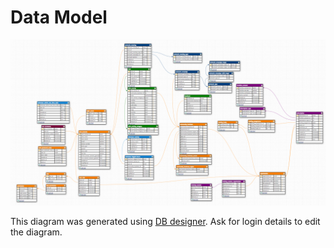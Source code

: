 # Data Model

![[Current data model]](./assets/data_model.png)

This diagram was generated using [DB designer](https://dbdesigner.net). Ask for login details to edit the diagram.
